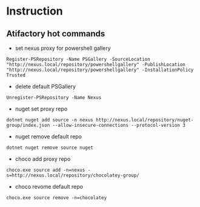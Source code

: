 # Instruction

## Atifactory hot commands

- set nexus proxy for powershell gallery
```pwsh
Register-PSRepository -Name PSGallery -SourceLocation "http://nexus.local/repository/powershellgallery" -PublishLocation "http://nexus.local/repository/powershellgallery" -InstallationPolicy Trusted
```

- delete default PSGallery 
```pwsh
Unregister-PSRepository -Name Nexus
```

- nuget set proxy repo
```pwsh
dotnet nuget add source -n nexus http://nexus.local/repository/nuget-group/index.json --allow-insecure-connections --protocol-version 3
```

- nuget remove default repo
```pwsh
dotnet nuget remove source nuget
```

- choco add proxy repo
```pwsh
choco.exe source add -n=nexus -s=http://nexus.local/repository/chocolatey-group/
```
- choco revome default repo
```pwsh
choco.exe source remove -n=chocolatey
```
